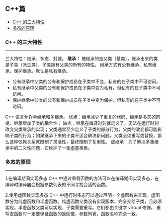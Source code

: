 ## C++篇

- [C++ 的三大特性](#1)
- [多态的原理](#2)

<h3 id="1">C++ 的三大特性</h3>

---

三大特性：继承、多态、封装。
**继承：**
被继承的是父类（基类），继承出来的类是子类（派生类），子类拥有父类的所有的特性。
继承方式有公有继承、私有继承，保护继承。默认是私有继承。

- 公有继承中父类的公有和保护成员在子类中不变，私有的在子类中不可访问。
- 私有继承中父类的公有和保护成员在子类中变为私有，但私有的在子类中不可访问。
- 保护继承中父类的公有和保护成员在子类中变为保护，但私有的在子类中不可访问。

C++ 语言允许单继承和多继承。
优点：继承减少了重复的代码、继承是多态的前提、继承增加了类的耦合性；
缺点：继承在编译时刻就定义了，无法在运行时刻改变父类继承的实现；父类通常至少定义了子类的部分行为，父类的改变都可能影响子类的行为；如果继承下来的子类不适合解决新问题，父类必须重写或替换，那么这种依赖关系就限制了灵活性，最终限制了复用性。
虚继承：为了解决多重继承中的二义性问题，它维护了一张虚基类表。

<h3 id="2">多态的原理</h3>

---

1.在编译期间实现多态
C++ 中通过重载函数的方法可以在编译期间实现多态，在编译时编译器会根据参数列表的不同寻找合适的函数。

2.使用虚函数实现多态
C++ 中运行时多态可以通过声明一个虚函数来实现。虚函数分为纯虚函数和半虚函数。纯虚函数父类没有实现版本，完全交给子类，且必须实现。半虚函数父类可以实现，子类需要重写。它们都由关键字 virtual 修饰。
重写虚函数时一定要保证函数的返回值，参数列表，函数名称完全一致。

